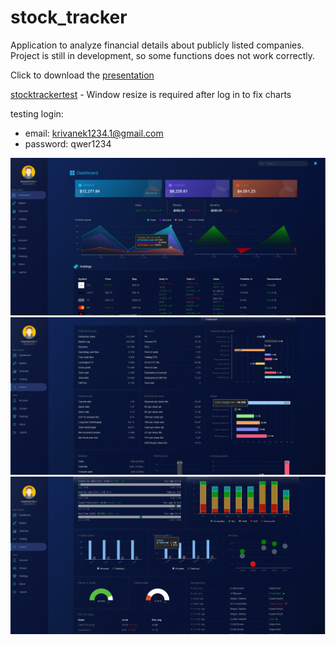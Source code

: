 # stock_tracker

Application to analyze financial details about publicly listed companies. Project is still in development, so some functions does not work correctly.

Click to download the [presentation](documents/diplomovka_projektovy_seminar_1.pptx)

[stocktrackertest](https://stocktrackertest-e51fc.web.app/)  - Window resize is required after log in to fix charts

testing login:
- email: krivanek1234.1@gmail.com
- password: qwer1234


![Dashboard](images/dashboard.png)
![Details_1](images/portal_detail_1.png)
![Details_2](images/portal_detail_2.png)

